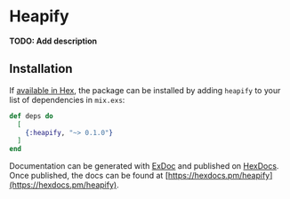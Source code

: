 # Heapify

**TODO: Add description**

## Installation

If [available in Hex](https://hex.pm/docs/publish), the package can be installed
by adding `heapify` to your list of dependencies in `mix.exs`:

```elixir
def deps do
  [
    {:heapify, "~> 0.1.0"}
  ]
end
```

Documentation can be generated with [ExDoc](https://github.com/elixir-lang/ex_doc)
and published on [HexDocs](https://hexdocs.pm). Once published, the docs can
be found at [https://hexdocs.pm/heapify](https://hexdocs.pm/heapify).

